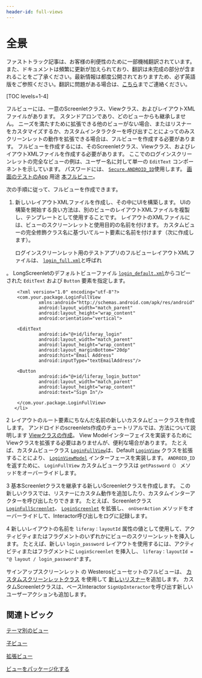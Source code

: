 ```yaml
---
header-id: full-views
---
```


# 全景

<p class="alert alert-info"><span class="wysiwyg-color-blue120">ファストトラック記事は、お客様の利便性のために一部機械翻訳されています。また、ドキュメントは頻繁に更新が加えられており、翻訳は未完成の部分が含まれることをご了承ください。最新情報は都度公開されておりますため、必ず英語版をご参照ください。翻訳に問題がある場合は、<a href="mailto:support-content-jp@liferay.com">こちら</a>までご連絡ください。</span></p>

[TOC levels=1-4]

フルビューには、一意のScreenletクラス、Viewクラス、およびレイアウトXMLファイルがあります。 スタンドアロンであり、どのビューからも継承しません。 ニーズを満たすために拡張できる他のビューがない場合、またはリスナーをカスタマイズするか、カスタムインタラクターを呼び出すことによってのみスクリーンレットの動作を拡張できる場合は、フルビューを作成する必要があります。 フルビューを作成するには、そのScreenletクラス、Viewクラス、およびレイアウトXMLファイルを作成する必要があります。 ここでのログインスクリーンレットの完全なビューの例は、ユーザー名に対して単一の `EditText` コンポーネントを示しています。 パスワードには、 [`Secure.ANDROID_ID`](http://developer.android.com/reference/android/provider/Settings.Secure.html#ANDROID_ID)使用します。 [画面のテストのApp](https://github.com/liferay/liferay-screens/tree/master/android/samples/test-app) 用途 [本フルビュー](https://github.com/liferay/liferay-screens/tree/master/android/samples/test-app/src/main/java/com/liferay/mobile/screens/testapp/fullview)。

次の手順に従って、フルビューを作成できます。

1.  新しいレイアウトXMLファイルを作成し、その中にUIを構築します。 UIの構築を開始する良い方法は、別のビューのレイアウトXMLファイルを複製し、テンプレートとして使用することです。 レイアウトのXMLファイルには、ビューのスクリーンレットと使用目的の名前を付けます。 カスタムビューの完全修飾クラス名に基づいてルート要素に名前を付けます（次に作成します）。

    ログインスクリーンレット用のテストアプリのフルビューレイアウトXMLファイルは、 [`login_full.xml`](https://github.com/liferay/liferay-screens/blob/master/android/samples/test-app/src/main/res/layout/login_full.xml)と呼ばれ

 。 LongScreenletのデフォルトビューファイル [`login_default.xml`](https://github.com/liferay/liferay-screens/blob/master/android/library/core/src/main/res/layout/login_default.xml)からコピーされた `EditText` および `Button` 要素を指定します。</p> 
   
        <?xml version="1.0" encoding="utf-8"?>
        <com.your.package.LoginFullView
                xmlns:android="http://schemas.android.com/apk/res/android"
                android:layout_width="match_parent"
                android:layout_height="wrap_content"
                android:orientation="vertical">
       
        <EditText
                android:id="@+id/liferay_login"
                android:layout_width="match_parent"
                android:layout_height="wrap_content"
                android:layout_marginBottom="20dp"
                android:hint="Email Address"
                android:inputType="textEmailAddress"/>
       
        <Button
                android:id="@+id/liferay_login_button"
                android:layout_width="match_parent"
                android:layout_height="wrap_content"
                android:text="Sign In"/>
       
        </com.your.package.LoginFullView>
       </li> 
   
   2  レイアウトのルート要素にちなんだ名前の新しいカスタムビュークラスを作成します。 アンドロイドのscreenlets作成のチュートリアルでは、方法について説明します [Viewクラスの作成](/docs/7-1/tutorials/-/knowledge_base/t/creating-the-ui#creating-the-screenlets-view-class)。 View Modelインターフェイスを実装するためにViewクラスを拡張する必要はありませんが、便利な場合があります。 たとえば、カスタムビュークラス [`LoginFullView`](https://github.com/liferay/liferay-screens/blob/master/android/samples/test-app/src/main/java/com/liferay/mobile/screens/testapp/fullview/LoginFullView.java)は、Default [`LoginView`](https://github.com/liferay/liferay-screens/blob/master/android/library/core/src/main/java/com/liferay/mobile/screens/viewsets/defaultviews/auth/login/LoginView.java) クラスを拡張することにより、 [`LoginViewModel`](https://github.com/liferay/liferay-screens/blob/master/android/library/core/src/main/java/com/liferay/mobile/screens/auth/login/view/LoginViewModel.java) インターフェースを実装します。 `ANDROID_ID`を返すために、 `LoginFullView` カスタムビュークラスは `getPassword（）` メソッドをオーバーライドします。

3  基本Screenletクラスを継承する新しいScreenletクラスを作成します。 この新しいクラスでは、リスナーにカスタム動作を追加したり、カスタムインターアクターを呼び出したりできます。 たとえば、Screenletクラス [`LoginFullScreenlet`](https://github.com/liferay/liferay-screens/blob/master/android/samples/test-app/src/main/java/com/liferay/mobile/screens/testapp/fullview/LoginFullScreenlet.java)、 [`LoginScreenlet`](https://github.com/liferay/liferay-screens/blob/master/android/library/core/src/main/java/com/liferay/mobile/screens/auth/login/LoginScreenlet.java) を拡張し、 `onUserAction` メソッドをオーバーライドして、Interactor呼び出しをログに記録します。

4  新しいレイアウトの名前を `liferay：layoutId` 属性の値として使用して、アクティビティまたはフラグメントのいずれかにビューのスクリーンレットを挿入します。 たとえば、新しい `login_password` レイアウトを使用するには、アクティビティまたはフラグメントに `LoginScreenlet` を挿入し、 `liferay：layoutId = "@ layout / login_password"`ます。</ol> 

サインアップスクリーンレット</a> の Westerosビューセットのフルビューは、 [カスタムスクリーンレットクラス](https://github.com/liferay/liferay-screens/blob/master/android/viewsets/westeros/src/main/java/com/liferay/mobile/screens/viewsets/westeros/auth/signup/SignUpScreenlet.java) を使用して [新しいリスナー](https://github.com/liferay/liferay-screens/blob/master/android/viewsets/westeros/src/main/java/com/liferay/mobile/screens/viewsets/westeros/auth/signup/SignUpListener.java)を追加します。 カスタムScreenletクラスは、ベースInteractor `SignUpInteractor`を呼び出す新しいユーザーアクションも追加します。</p> 



## 関連トピック

[テーマ別のビュー](/docs/7-1/tutorials/-/knowledge_base/t/themed-views)

[子ビュー](/docs/7-1/tutorials/-/knowledge_base/t/child-views)

[拡張ビュー](/docs/7-1/tutorials/-/knowledge_base/t/extended-views)

[ビューをパッケージ化する](/docs/7-1/tutorials/-/knowledge_base/t/packaging-your-views)
